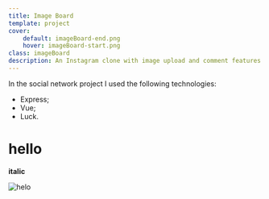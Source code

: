 ```yaml
---
title: Image Board
template: project
cover:
    default: imageBoard-end.png
    hover: imageBoard-start.png
class: imageBoard
description: An Instagram clone with image upload and comment features. Built with Vue, Express, Malter and amazon web services S3
---
```


In the social network project I used the following technologies:

-   Express;
-   Vue;
-   Luck.

# hello

**italic**

![helo](dsbfjfvfnbnfdbj)
